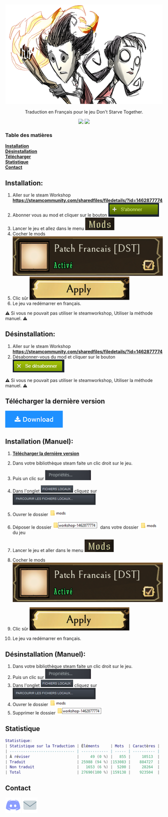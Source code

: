 <p align="center"><img src=.README.assets/newsletterfooterdst.png></p>

<p align="center">Traduction en Français pour le jeu Don't Starve Together.</p>
<p align="center">
<a href="https://github.com/leghort/Traduction-Dont-starve-together/releases"><img src="https://img.shields.io/github/v/release/leghort/Traduction-Dont-starve-together"></a>
<a href="https://github.com/leghort/Traduction-Dont-starve-together/commits/master"><img src="https://img.shields.io/badge/traduction-94%25-green"></a>
</p>

### Table des matières
**[Installation](#installation)**</br>
**[Désinstallation](#d%C3%A9sinstallation)**</br>
**[Télécharger](#t%C3%A9l%C3%A9charger-la-derni%C3%A8re-version)**</br>
**[Statistique](#Statistique)**<br>
**[Contact](#contact)**<br>

## Installation:
1) Aller sur le steam Workshop **https://steamcommunity.com/sharedfiles/filedetails/?id=1462877774**
2) Abonner vous au mod et cliquer sur le bouton ![image-20200508180307749](.README.assets/image-20200508180307749.png)
3) Lancer le jeu et allez dans le menu ![image-20200508180110612](.README.assets/image-20200508180110612.png)
4) Cocher le mods ![image-20200508175918520](.README.assets/image-20200508175918520.png)
5) Clic sûr ![image-20200508180034553](.README.assets/image-20200508180034553.png)
6) Le jeu va redémarrer en français.

**⚠️** Si vous ne pouvait pas utiliser le steamworkshop, Utiliser la méthode manuel. **⚠️**

## Désinstallation:
1) Aller sur le steam Workshop **https://steamcommunity.com/sharedfiles/filedetails/?id=1462877774**
2) Désabonner-vous du mod et cliquer sur le bouton![image-20200508180458563](.README.assets/image-20200508180458563.png)

**⚠️** Si vous ne pouvait pas utiliser le steamworkshop, Utiliser la méthode manuel. **⚠️**

## Télécharger la dernière version
[![Download-Button.png](.README.assets/Download-Button.png)](../../archive/master-dev.zip)

## Installation (Manuel):
1) **[Télécharger la dernière version](../../archive/master-dev.zip)**</br>
2) Dans votre bibliothèque steam faite un clic droit sur le jeu.
3) Puis un clic sur ![image-20200508173436208](.README.assets/image-20200508173436208.png)
4) Dans l'onglet ![image-20200508173522828](.README.assets/image-20200508173522828.png) cliquez sur ![image-20200508173536176](.README.assets/image-20200508173536176.png)
5) Ouvrer le dossier ![image-20200508173554399](.README.assets/image-20200508173554399.png)
6) Déposer le dossier ![image-20200508175706376](.README.assets/image-20200508175706376.png) dans votre dossier ![image-20200508175819303](.README.assets/image-20200508175819303.png) du jeu
7) Lancer le jeu et aller dans le menu ![image-20200508180110612](.README.assets/image-20200508180110612.png)
8) Cocher le mods ![image-20200508175918520](.README.assets/image-20200508175918520.png)

9) Clic sûr ![image-20200508180034553](.README.assets/image-20200508180034553.png)
10) Le jeu va redémarrer en français.

## Désinstallation (Manuel):
1) Dans votre bibliothèque steam faite un clic droit sur le jeu.
2) Puis un clic sur ![image-20200508173436208](.README.assets/image-20200508173436208.png)
3) Dans l'onglet ![image-20200508173522828](.README.assets/image-20200508173522828.png) cliquez sur ![image-20200508173536176](.README.assets/image-20200508173536176.png)
4) Ouvrer le dossier ![image-20200508173554399](.README.assets/image-20200508173554399.png)
5) Supprimer le dossier ![image-20200508175706376](.README.assets/image-20200508175706376.png)

## Statistique
```lua
Statistique:
| Statistique sur la Traduction | Éléments     | Mots  | Caractères |
| ----------------------------- | ------------ | ----- | ---------- |
| À réviser                     |     ‪49 (0 %) |   855 |     10513  |
| Traduit                       | ‪25988 (94 %) |153083 |    884727  |
| Non traduit                   |   ‪1653 (6 %) |  5200 |     28264  |
| Total                         | 27690(100 %) |159138 |    923504  |
```

## Contact
<a href=https://discord.gg/pzf47ZE><img src=".README.assets/discord-logo.png"></a>
<a href=mailto:medaey@hotmail.com><img src=".README.assets/mail.png"></a>
